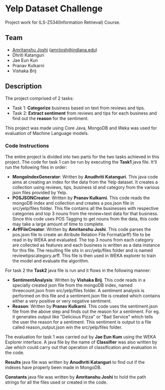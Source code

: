 Yelp Dataset Challenge
============

Project work for ILS-Z534(Information Retrieval) Course.

## Team

* [Amritanshu Joshi](https://github.com/amritanshujoshi) (amrijosh@indiana.edu)
* Dhriti Katanguri 
* Jae Eun Kun 
* Pranav Kulkarni 
* Vishaka Brij

## Description

The project comprised of 2 tasks:

* Task 1: **Categorize** business based on text from reviews and tips.
* Task 2: **Extract sentiment** from reviews and tips for each business and find out the **reason** for the sentiment.

This project was made using Core Java, MongoDB and Weka was used for evaluation of Machine Language models.


### Code Instructions

The entire project is divided into two parts for the two tasks achieved in this project. The code for task 1 can be run by executing the **Task1** java file. It'll run the following files in order:

* **MongoIndexGenerator**: Written by **Anudhriti Katanguri**. This java code aims at creating an index for the data from the Yelp dataset. It creates a collection using reviews, tips, business id and category from the various json files provided by Yelp.
* **POSJSONCreator**: Written by **Pranav Kulkarni**. This code reads the mongoDB index and collection and creates a pos.json file in src/yelp/files folder. This file contains all the businesses with respective categories and top 3 nouns from the review+text data for that business. Since this code uses POS Tagging to get nouns from the data, this code may take a large amount of time to complete.
* **ArffFileCreator**: Written by **Amritanshu Joshi**. This code parses the pos.json file to create an Atribute Relation File Format(arff) file to be read in by WEKA and evaluated. The top 3 nouns from each category are collected as features and each business is written as a data instance for this file. The resulting file sits in src/yelp/files folder and is named reviewtipscategory.arff. This file is then used in WEKA explorer to train the model and evaluate the algorithm.

For task 2 the **Task2** java file is run and it flows in the following manner:

* **SentimentAnalysis**: Written by **Vishaka Brij**. This code reads in a specially created json file from the mongoDB index, named threecount.json from src/yelp/files folder. A sentiment analysis is performed on this file and a sentiment.json file is created which contains either a very positive or very negative sentiment.
* **Reason**: Written by **Pranav Kulkarni**. This code uses the sentiment.json file from the above step and finds out the reason for a sentiment. For eg. it generates output like "Delicious Pizza" or "Bad Service" which tells the user the reason for a sentiment. This sentiment is output to a file called reason_output.json win the src/yelp/files folder.

The evaluation for task 1 was carried out by **Jae Eun Kum** using the WEKA Explorer interface. A java file by the name of **Classifier** was also written by Jae which could carry out that operation of classification and evaluation in the code.

**Results** java file was written by **Anudhriti Katanguri** to find out if the indexes have properly been made in MongoDB.

**Constants** java file was written by **Amritanshu Joshi** to hold the path strings for all the files used or created in the code.

